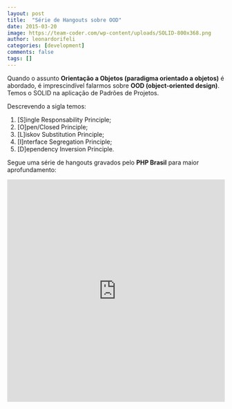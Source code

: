 ```yaml
---
layout: post
title:  "Série de Hangouts sobre OOD"
date: 2015-03-20
image: https://team-coder.com/wp-content/uploads/SOLID-800x368.png
author: leonardorifeli
categories: [development]
comments: false
tags: []
---
```


Quando o assunto **Orientação a Objetos (paradigma orientado a objetos)** é abordado, é imprescindível falarmos sobre **OOD (object-oriented design)**. Temos o SOLID na aplicação de Padrões de Projetos.

Descrevendo a sigla temos:

1. [S]ingle Responsability Principle;
2. [O]pen/Closed Principle;
3. [L]iskov Substitution Principle;
4. [I]nterface Segregation Principle;
5. [D]ependency Inversion Principle.

Segue uma série de hangouts gravados pelo **PHP Brasil** para maior aprofundamento:

<iframe width="100%" height="515" src="https://www.youtube.com/embed/ea6d1Pf8bOE?list=PLRX4OtWY_G7N518US48x-EZxXt6h0pr3V" frameborder="0" allowfullscreen></iframe>
